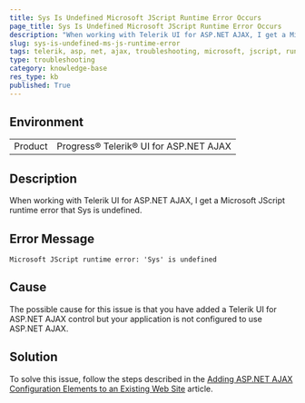 ```yaml
---
title: Sys Is Undefined Microsoft JScript Runtime Error Occurs
page_title: Sys Is Undefined Microsoft JScript Runtime Error Occurs
description: "When working with Telerik UI for ASP.NET AJAX, I get a Microsoft JScript runtime error that Sys is undefined."
slug: sys-is-undefined-ms-js-runtime-error
tags: telerik, asp, net, ajax, troubleshooting, microsoft, jscript, runtime, error, sys, is, undefined
type: troubleshooting
category: knowledge-base
res_type: kb
published: True
---
```


## Environment

<table>
	<tbody>
		<tr>
			<td>Product</td>
			<td>Progress® Telerik® UI for ASP.NET AJAX</td>
		</tr>
	</tbody>
</table>

## Description

When working with Telerik UI for ASP.NET AJAX, I get a Microsoft JScript runtime error that Sys is undefined.

## Error Message

`Microsoft JScript runtime error: 'Sys' is undefined`

## Cause

The possible cause for this issue is that you have added a Telerik UI for ASP.NET AJAX control but your application is not configured to use ASP.NET AJAX.

## Solution

To solve this issue, follow the steps described in the [Adding ASP.NET AJAX Configuration Elements to an Existing Web Site](https://www.asp.net/ajax/documentation/live/ConfiguringASPNETAJAX.aspx) article.
